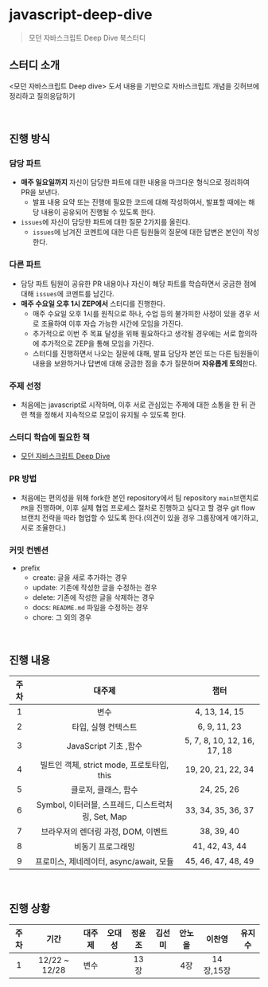 # javascript-deep-dive

> 모던 자바스크립트 Deep Dive 북스터디

## 스터디 소개

<모던 자바스크립트 Deep dive> 도서 내용을 기반으로 자바스크립트 개념을 깃허브에 정리하고 질의응답하기

<br />

## 진행 방식

### 담당 파트

- **매주 일요일까지** 자신이 담당한 파트에 대한 내용을 마크다운 형식으로 정리하여 PR을 보낸다.
  - 발표 내용 요약 또는 진행에 필요한 코드에 대해 작성하여서, 발표할 때에는 해당 내용이 공유되어 진행될 수 있도록 한다.
- `issues`에 자신이 담당한 파트에 대한 질문 2가지를 올린다.
  - `issues`에 남겨진 코멘트에 대한 다른 팀원들의 질문에 대한 답변은 본인이 작성한다.

### 다른 파트

- 담당 파트 팀원이 공유한 PR 내용이나 자신이 해당 파트를 학습하면서 궁금한 점에 대해 `issues`에 코멘트를 남긴다.
- **매주 수요일 오후 1시 ZEP에서** 스터디를 진행한다.
  - 매주 수요일 오후 1시를 원칙으로 하나, 수업 등의 불가피한 사정이 있을 경우 서로 조율하여 이후 자습 가능한 시간에 모임을 가진다.
  - 추가적으로 이번 주 목표 달성을 위해 필요하다고 생각될 경우에는 서로 합의하에 추가적으로 ZEP을 통해 모임을 가진다.
  - 스터디를 진행하면서 나오는 질문에 대해, 발표 담당자 본인 또는 다른 팀원들이 내용을 보완하거나 답변에 대해 궁금한 점을 추가 질문하며 **자유롭게 토의**한다.
  
### 주제 선정

- 처음에는 javascript로 시작하며, 이후 서로 관심있는 주제에 대한 소통을 한 뒤 관련 책을 정해서 지속적으로 모임이 유지될 수 있도록 한다.

### 스터디 학습에 필요한 책

- [모던 자바스크립트 Deep Dive](http://www.yes24.com/Product/Goods/92742567)

### PR 방법

- 처음에는 편의성을 위해 fork한 본인 repository에서 팀 repository `main`브랜치로 `PR`을 진행하며, 이후 실제 협업 프로세스 절차로 진행하고 싶다고 할 경우 git flow 브랜치 전략을 따라 협업할 수 있도록 한다.(의견이 있을 경우 그룹장에게 얘기하고, 서로 조율한다.) 

### 커밋 컨벤션

- prefix
  - create: 글을 새로 추가하는 경우
  - update: 기존에 작성한 글을 수정하는 경우
  - delete: 기존에 작성한 글을 삭제하는 경우
  - docs: `README.md` 파일을 수정하는 경우
  - chore: 그 외의 경우

<br />

## 진행 내용

| 주차 |                       대주제                       |            챕터             |
| :--: | :------------------------------------------------: | :-------------------------: |
|  1   |                        변수                        |        4, 13, 14, 15        |
|  2   |                타입, 실행 컨텍스트                 |        6, 9, 11, 23         |
|  3   |               JavaScript 기초 ,함수                | 5, 7, 8, 10, 12, 16, 17, 18 |
|  4   |     빌트인 객체, strict mode, 프로토타입, this     |     19, 20, 21, 22, 34      |
|  5   |                클로저, 클래스, 함수                |         24, 25, 26          |
|  6   | Symbol, 이터러블, 스프레드, 디스트럭처링, Set, Map |     33, 34, 35, 36, 37      |
|  7   |        브라우저의 렌더링 과정, DOM, 이벤트         |         38, 39, 40          |
|  8   |                 비동기 프로그래밍                  |       41, 42, 43, 44        |
|  9   |      프로미스, 제네레이터, async/await, 모듈       |     45, 46, 47, 48, 49      |

<br />

## 진행 상황

| 주차 |     기간      | 대주제 | 오대성 | 정윤조 | 김선미 | 안노을 | 이찬영 | 유지수 |
| :--: | :-----------: | :----: | :----: | :------: | :------: | :------: | :------: | :------: |
|  1   | 12/22 ~ 12/28 |  변수  |        |13장        |        |4장        |14장,15장        |        |
